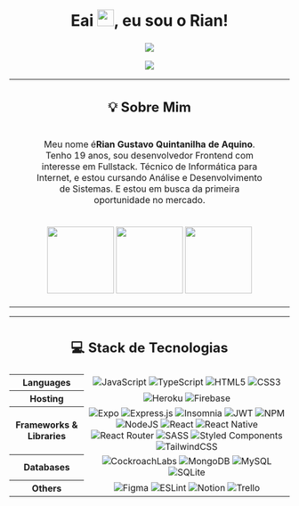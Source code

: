 <h1 align="center" >Eai <img src="https://media.giphy.com/media/hvRJCLFzcasrR4ia7z/giphy.gif" width="30px">, eu sou o Rian!</h1>

<h3 align="center">
  <img src="https://i.imgur.com/HC6NlFN.gif" />
  <p><p/>
  <a href="https://linkedin.com/in/Rian-Aquino"><img src="https://img.shields.io/badge/LinkedIn-%230077B5.svg?logo=linkedin&logoColor=white"/></a>
</h3>

<table align="center">
  <tr>
    
  <td colspan="5">
    <h2 align="center">💡 Sobre Mim</h2>
  </td>
  </tr>
      <tr>
        <td></td>
        <td></td>
        <td align="center">
          <p></p>
            Meu nome é<strong>Rian Gustavo Quintanilha de Aquino</strong>.  Tenho 19 anos, sou desenvolvedor Frontend com interesse em Fullstack. Técnico de Informática para Internet, e estou cursando Análise e Desenvolvimento de Sistemas. E estou em busca da primeira oportunidade no mercado.
          <p></p>
        </td>
        <td></td>
        <td></td>
      </tr>
      
  <tr>
        <td colspan="5" align="center">
          <p></p>
            <img src="https://github-readme-stats.vercel.app/api/top-langs/?username=rian-aquino&theme=tokyonight&hide_border=false&include_all_commits=false&count_private=false&layout=compact" height="120"/>
            <img src="https://github-readme-streak-stats.herokuapp.com/?user=rian-aquino&theme=tokyonight&hide_border=false" height="120"/>
            <img src="https://github-readme-stats.vercel.app/api?username=rian-aquino&theme=tokyonight&hide_border=false&include_all_commits=false&count_private=false" height="120"/>
          <p></p>
          </td>
      </tr>
</table>

<table>
  <tr>
    <th colspan="2">
      <h2>💻 Stack de Tecnologias</h2>
    </th>
  </tr>
  <tr>
    <th>Languages</th>
    <td align="center">
      <img src="https://img.shields.io/badge/javascript-%23323330.svg?style=for-the-badge&amp;logo=javascript&amp;logoColor=%23F7DF1E" alt="JavaScript"> 
      <img src="https://img.shields.io/badge/typescript-%23007ACC.svg?style=for-the-badge&amp;logo=typescript&amp;logoColor=white" alt="TypeScript"> 
      <img src="https://img.shields.io/badge/html5-%23E34F26.svg?style=for-the-badge&amp;logo=html5&amp;logoColor=white" alt="HTML5"> 
      <img src="https://img.shields.io/badge/css3-%231572B6.svg?style=for-the-badge&amp;logo=css3&amp;logoColor=white" alt="CSS3">
    </td>
  </tr>
  <tr>
    <th>Hosting</th>
    <td align="center">
      <img src="https://img.shields.io/badge/heroku-%23430098.svg?style=for-the-badge&amp;logo=heroku&amp;logoColor=white" alt="Heroku"> 
      <img src="https://img.shields.io/badge/firebase-%23039BE5.svg?style=for-the-badge&amp;logo=firebase" alt="Firebase">
    </td>
  </tr>
  <tr>
    <th>Frameworks & Libraries</th>
    <td align="center">
      <img src="https://img.shields.io/badge/expo-1C1E24?style=for-the-badge&amp;logo=expo&amp;logoColor=#D04A37" alt="Expo"> 
      <img src="https://img.shields.io/badge/express.js-%23404d59.svg?style=for-the-badge&amp;logo=express&amp;logoColor=%2361DAFB" alt="Express.js"> 
      <img src="https://img.shields.io/badge/Insomnia-black?style=for-the-badge&amp;logo=insomnia&amp;logoColor=5849BE" alt="Insomnia"> 
      <img src="https://img.shields.io/badge/JWT-black?style=for-the-badge&amp;logo=JSON%20web%20tokens" alt="JWT"> 
      <img src="https://img.shields.io/badge/NPM-%23000000.svg?style=for-the-badge&amp;logo=npm&amp;logoColor=white" alt="NPM"> 
      <img src="https://img.shields.io/badge/node.js-6DA55F?style=for-the-badge&amp;logo=node.js&amp;logoColor=white" alt="NodeJS"> 
      <img src="https://img.shields.io/badge/react-%2320232a.svg?style=for-the-badge&amp;logo=react&amp;logoColor=%2361DAFB" alt="React"> 
      <img src="https://img.shields.io/badge/react_native-%2320232a.svg?style=for-the-badge&amp;logo=react&amp;logoColor=%2361DAFB" alt="React Native"> 
      <img src="https://img.shields.io/badge/React_Router-CA4245?style=for-the-badge&amp;logo=react-router&amp;logoColor=white" alt="React Router"> 
      <img src="https://img.shields.io/badge/SASS-hotpink.svg?style=for-the-badge&amp;logo=SASS&amp;logoColor=white" alt="SASS"> 
      <img src="https://img.shields.io/badge/styled--components-DB7093?style=for-the-badge&amp;logo=styled-components&amp;logoColor=white" alt="Styled Components" />
      <img src="https://img.shields.io/badge/tailwindcss-%2338B2AC.svg?style=for-the-badge&amp;logo=tailwind-css&amp;logoColor=white" alt="TailwindCSS">
    </td>
  </tr>
  <tr>
    <th>Databases</th>
    <td align="center">
      <img src="https://img.shields.io/badge/Cockroach%20Labs-6933FF?style=for-the-badge&amp;logo=Cockroach%20Labs&amp;logoColor=white" alt="CockroachLabs"> 
      <img src="https://img.shields.io/badge/MongoDB-%234ea94b.svg?style=for-the-badge&amp;logo=mongodb&amp;logoColor=white" alt="MongoDB"> 
      <img src="https://img.shields.io/badge/mysql-%2300f.svg?style=for-the-badge&amp;logo=mysql&amp;logoColor=white" alt="MySQL"> 
      <img src="https://img.shields.io/badge/sqlite-%2307405e.svg?style=for-the-badge&amp;logo=sqlite&amp;logoColor=white" alt="SQLite"> 
    </td>
  </tr>
  <tr>
    <th>Others</th>
    <td align="center">
      <img src="https://img.shields.io/badge/figma-%23F24E1E.svg?style=for-the-badge&amp;logo=figma&amp;logoColor=white" alt="Figma">
      <img src="https://img.shields.io/badge/ESLint-4B3263?style=for-the-badge&amp;logo=eslint&amp;logoColor=white" alt="ESLint"> 
      <img src="https://img.shields.io/badge/Notion-%23000000.svg?style=for-the-badge&amp;logo=notion&amp;logoColor=white" alt="Notion"> 
      <img src="https://img.shields.io/badge/Trello-%23026AA7.svg?style=for-the-badge&amp;logo=Trello&amp;logoColor=white" alt="Trello">
    </td>
  </tr>
</table>
